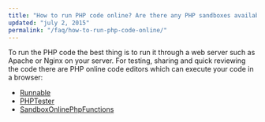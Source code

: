 ```yaml
---
title: "How to run PHP code online? Are there any PHP sandboxes available?"
updated: "july 2, 2015"
permalink: "/faq/how-to-run-php-code-online/"
---
```


To run the PHP code the best thing is to run it through a web server such as Apache or Nginx on your server. For testing, sharing and quick reviewing
the code there are PHP online code editors which can execute your code in a browser:

* [Runnable](https://runnable.io/)
* [PHPTester](http://phptester.net)
* [SandboxOnlinePhpFunctions](http://sandbox.onlinephpfunctions.com)
